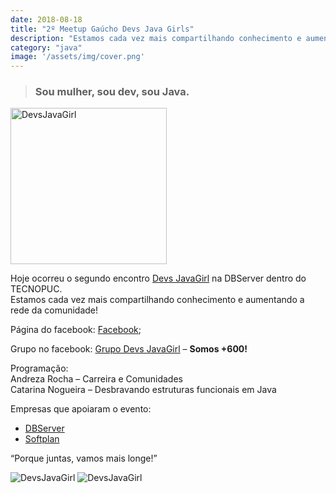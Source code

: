 ```yaml
---
date: 2018-08-18
title: "2º Meetup Gaúcho Devs Java Girls"
description: "Estamos cada vez mais compartilhando conhecimento e aumentando a rede da comunidade!"
category: "java"
image: '/assets/img/cover.png'
---
```


> ### **Sou mulher, sou dev, sou Java.**

<p class="alinhar"><img src="../assets/images-posts/2-DevsJavaGirls/devs-javagirl.jpg" alt="DevsJavaGirl" width="250" height="250" /></p>

Hoje ocorreu o segundo encontro [Devs JavaGirl](https://www.meetup.com/pt-BR/Devs-Java-Girl/) na DBServer dentro do TECNOPUC.  
Estamos cada vez mais compartilhando conhecimento e aumentando a rede da comunidade!

Página do facebook: [Facebook](https://www.facebook.com/devsjavagirl/);

Grupo no facebook: [Grupo Devs JavaGirl](https://www.facebook.com/groups/966816456805899) – **Somos +600!**

Programação:  
Andreza Rocha – Carreira e Comunidades  
Catarina Nogueira – Desbravando estruturas funcionais em Java

Empresas que apoiaram o evento:  
- [DBServer](http://www.dbserver.com.br/)  
- [Softplan](https://www.softplan.com.br/)

<p class="quote">“Porque juntas, vamos mais longe!”</p>

<p class="alinhar">
	<img class="agruparImg" src="../assets/images-posts/2-DevsJavaGirls/dbserver-devsjavagirl.jpeg" alt="DevsJavaGirl"/>
	<img class="agruparImg" src="../assets/images-posts/2-DevsJavaGirls/Foto.jpg" alt="DevsJavaGirl"/>
</p><br>

